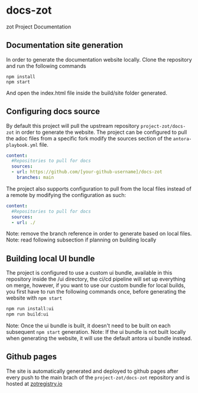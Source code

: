 # docs-zot
zot Project Documentation

## Documentation site generation
In order to generate the documentation website locally. Clone the repository and run the following commands
```console
npm install
npm start
```
And open the index.html file inside the build/site folder generated.

## Configuring docs source
By default this project will pull the upstream repository `project-zot/docs-zot` in order to generate the website.
The project can be configured to pull the adoc files from a specific fork modify the sources section of the `antora-playbook.yml` file.
```yml
content:
  #Repositories to pull for docs
  sources: 
  - url: https://github.com/[your-github-username]/docs-zot
    branches: main
```

The project also supports configuration to pull from the local files instead of a remote by modifying the configuration as such:

```yml
content:
  #Repositories to pull for docs
  sources: 
  - url: ./
```
Note: remove the branch reference in order to generate based on local files.
Note: read following subsection if planning on building locally

## Building local UI bundle
The project is configured to use a custom ui bundle, available in this repository inside the /ui directory, the ci/cd pipeline will set up everything on merge, however, if you want to use our custom bundle for local builds, you first have to run the following commands once, before generating the website with `npm start` 
```bash
npm run install:ui
npm run build:ui
```
Note: Once the ui bundle is built, it doesn't need to be built on each subsequent `npm start` generation.
Note: If the ui bundle is not built locally when generating the website, it will use the default antora ui bundle instead.

## Github pages
The site is automatically generated and deployed to github pages after every push to the main brach of the `project-zot/docs-zot` repository and is hosted at [zotregistry.io](https://zotregistry.io/docs-zot/)